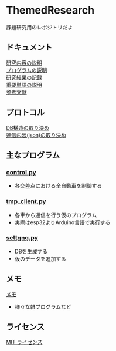 # ThemedResearch
課題研究用のレポジトリだよ

## ドキュメント
[研究内容の説明](/document/explanation.md)  
[プログラムの説明](/document/program_desc.md)  
[研究結果の記録](/document/record.md)  
[重要単語の説明](/document/words_desc.md)  
[参考文献](/document/references.md)  

## プロトコル
[DB構造の取り決め](/document/protocol/db_protocol.txt)  
[通信内容(json)の取り決め](/document/protocol/json_protocol.txt)  

## 主なプログラム
### [control.py](/control.py)
* 各交差点における全自動車を制御する

### [tmp_client.py](/tmp_client.py)
* 各車から通信を行う仮のプログラム
* 実際はesp32よりArduino言語で実行する

### [settgng.py](/setting.py)
* DBを生成する
* 仮のデータを追加する

## メモ
[メモ](/memo)
* 様々な雑プログラムなど

## ライセンス
[MIT ライセンス](/LICENSE)

